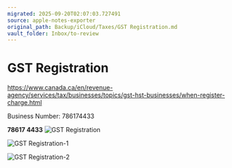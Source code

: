 ```yaml
---
migrated: 2025-09-20T02:07:03.727491
source: apple-notes-exporter
original_path: Backup/iCloud/Taxes/GST Registration.md
vault_folder: Inbox/to-review
---
```

# GST Registration

https://www.canada.ca/en/revenue-agency/services/tax/businesses/topics/gst-hst-businesses/when-register-charge.html

Business Number:
786174433

**78617 4433**
![GST Registration](images/GST%20Registration.png)

![GST Registration-1](images/GST%20Registration-1.png)

![GST Registration-2](images/GST%20Registration-2.png)

